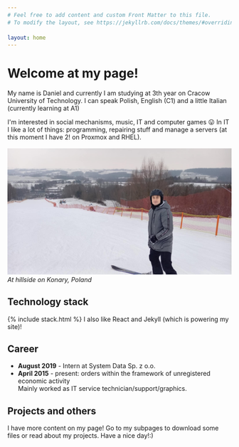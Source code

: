 ```yaml
---
# Feel free to add content and custom Front Matter to this file.
# To modify the layout, see https://jekyllrb.com/docs/themes/#overriding-theme-defaults

layout: home
---
```

# Welcome at my page!
My name is Daniel and currently I am studying at 3th year on Cracow University of Technology. I can speak Polish, English (C1) and a little Italian (currently learning at A1)

I'm interested in social mechanisms, music, IT and computer games 😛
In IT I like a lot of things: programming, repairing stuff and manage a servers (at this moment I have 2! on Proxmox and RHEL).
<br><br>
![daniel](daniel.jpg)
*At hillside on Konary, Poland*
## Technology stack

{% include stack.html %}
I also like React and Jekyll (which is powering my site)!
## Career
- **August 2019** - Intern at System Data Sp. z o.o.
- **April 2015** - present: orders within the framework of unregistered economic activity<br>Mainly worked as IT service technician/support/graphics.

## Projects and others
I have more content on my page! Go to my subpages to download some files or read about my projects.
Have a nice day!:)